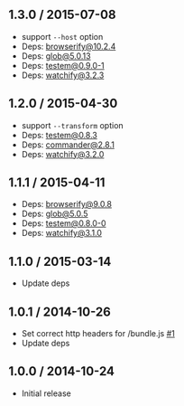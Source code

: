 ## 1.3.0 / 2015-07-08

  * support `--host` option
  * Deps: browserify@10.2.4
  * Deps: glob@5.0.13
  * Deps: testem@0.9.0-1
  * Deps: watchify@3.2.3

## 1.2.0 / 2015-04-30

  * support `--transform` option
  * Deps: testem@0.8.3
  * Deps: commander@2.8.1
  * Deps: watchify@3.2.0

## 1.1.1 / 2015-04-11

  * Deps: browserify@9.0.8
  * Deps: glob@5.0.5
  * Deps: testem@0.8.0-0
  * Deps: watchify@3.1.0

## 1.1.0 / 2015-03-14

  * Update deps

## 1.0.1 / 2014-10-26

  * Set correct http headers for /bundle.js [#1](https://github.com/alekseykulikov/browserify-test/issues/1)
  * Update deps

## 1.0.0 / 2014-10-24

  * Initial release
